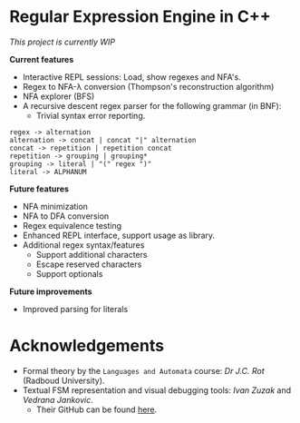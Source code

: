 # Regular Expression Engine in C++

_This project is currently WIP_

**Current features**
- Interactive REPL sessions: Load, show regexes and NFA's.
- Regex to NFA-λ conversion (Thompson's reconstruction algorithm)
- NFA explorer (BFS)
- A recursive descent regex parser for the following grammar (in BNF):
  - Trivial syntax error reporting.
```
regex -> alternation
alternation -> concat | concat "|" alternation
concat -> repetition | repetition concat
repetition -> grouping | grouping*
grouping -> literal | "(" regex ")"
literal -> ALPHANUM
```

**Future features**
- NFA minimization
- NFA to DFA conversion
- Regex equivalence testing
- Enhanced REPL interface, support usage as library.
- Additional regex syntax/features
  - Support additional characters
  - Escape reserved characters
  - Support optionals

**Future improvements**
- Improved parsing for literals

# Acknowledgements
- Formal theory by the `Languages and Automata` course: *Dr J.C. Rot* (Radboud University).
- Textual FSM representation and visual debugging tools: *Ivan Zuzak* and *Vedrana Jankovic*.
  - Their GitHub can be found [here](https://github.com/izuzak/noam/tree/master/webapps/fsm_simulator).
